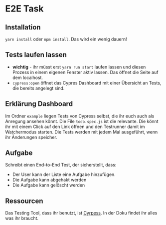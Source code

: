 # E2E Task

## Installation

`yarn install` oder `npm install`. Das wird ein wenig dauern!

## Tests laufen lassen

- __wichtig__ - ihr müsst erst `yarn run start` laufen lassen und diesen Prozess in einem eigenen Fenster aktiv lassen. Das öffnet die Seite auf dem localhost.
- `cypress:open` öffnet das Cypres Dashboard mit einer Übersicht an Tests, die bereits angelegt sind. 

## Erklärung Dashboard

Im Ordner `example` liegen Tests von Cypress selbst, die ihr euch auch als Anregung ansehen könnt. Die File `todo.spec.js` ist die relevante. Die könnt ihr mit einem Click auf den Link öffnen und den Testrunner damit im Watchermodus starten. Die Tests werden mit jedem Mal ausgeführt, wenn ihr Änderungen speicher. 

## Aufgabe

Schreibt einen End-to-End Test, der sicherstellt, dass:
-  Der User kann der Liste eine Aufgabe hinzufügen.
-  Die Aufgabe kann abgehakt werden
-  Die Aufgabe kann gelöscht werden


## Ressourcen

Das Testing Tool, dass ihr benutzt, ist [Cyrpess](https://www.cypress.io/). In der Doku findet ihr alles was ihr braucht.
